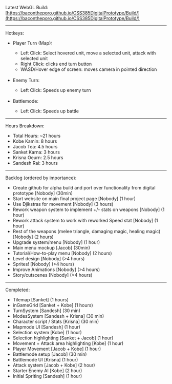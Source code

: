 Latest WebGL Build: [https://bacontheporo.github.io/CSS385DigitalPrototype/Build/](https://bacontheporo.github.io/CSS385DigitalPrototype/Build/)

***

Hotkeys:
<ul> 
 <li> Player Turn (Map): </li>
 <ul>
  <li> Left Click: Select hovered unit, move a selected unit, attack with selected unit </li>
  <li> Right Click: clicks end turn button </li>
  <li> WASD/Hover edge of screen: moves camera in pointed direction </li>
 </ul>
 <br>
 <li> Enemy Turn: </li>
 <ul> 
  <li> Left Click: Speeds up enemy turn </li>
 </ul>
 <br>
 <li> Battlemode: </li>
 <ul>
  <li> Left Click: Speeds up battle </li>
 </ul>
</ul>

*** 

Hours Breakdown: 
<ul>
  <li> Total Hours: ~21 hours </li>
  <li> Kobe Kamin: 8 hours </li>
  <li> Jacob Tea: 4.5 hours </li>
  <li> Sanket Karna: 3 hours </li>
  <li> Krisna Oeurn: 2.5 hours </li>
  <li> Sandesh Rai: 3 hours </li>
 </ul>

***

Backlog (ordered by importance): 
<ul>
 <li> Create github for alpha build and port over functionality from digital prototype [Nobody] (30min) </li>
 <li> Start website on main final project page [Nobody] (1 hour) </li>
 <li> Use Djikstras for movement [Nobody] (3 hours) </li>
 <li> Rework weapon system to implement +/- stats on weapons [Nobody] (1 hour) </li>
 <li> Rework attack system to work with reworked Speed stat [Nobody] (1 hour) </li>
 <li> Rest of the weapons (melee triangle, damaging magic, healing magic) [Nobody] (2 hours) </li>
 <li> Upgrade system/menu [Nobody] (1 hour)  </li>
 <li> Main menu mockup [Jacob] (30min)  </li>
 <li> Tutorial/How-to-play menu [Nobody] (2 hours)  </li>
 <li> Level design [Nobody] (>4 hours)  </li>
 <li> Sprites! [Nobody] (>4 hours) </li>
 <li> Improve Animations [Nobody] (>4 hours) </li>
 <li> Story/cutscenes [Nobody] (>4 hours) </li>
</ul>

***

Completed:
<ul>
 <li> Tilemap [Sanket] (1 hours) </li>
 <li> inGameGrid [Sanket + Kobe] (1 hours)  </li>
 <li> TurnSystem [Sandesh] (30 min)  </li>
 <li> ModesSystem [Sandesh + Krisna] (30 min)  </li>
 <li> Character script / Stats [Krisna] (30 min)  </li>
 <li> Mapmode UI [Sandesh] (1 hour)  </li>
 <li> Selection system [Kobe] (1 hour)  </li>
 <li> Selection highlighting [Sanket + Jacob] (1 hour)  </li>
 <li> Movement + Attack area highlighting [Kobe] (1 hour)  </li>
 <li> Player Movement [Jacob + Kobe] (1 hour)  </li>
 <li> Battlemode setup [Jacob] (30 min)  </li>
 <li> Battlemode UI [Krisna] (1 hour)  </li>
 <li> Attack system [Jacob + Kobe] (2 hour)  </li>
 <li> Starter Enemy AI [Kobe] (2 hour) </li>
 <li> Initial Spriting [Sandesh] (1 hour) </li>
</ul>

